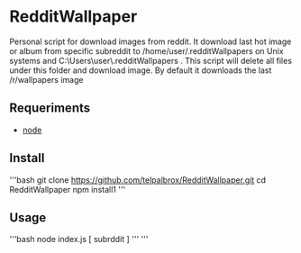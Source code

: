# RedditWallpaper
Personal script for download images from reddit.
It download last hot image or album from specific subreddit to /home/user/.redditWallpapers on Unix systems and C:\\Users\\user\\.redditWallpapers .
This script will delete all files under this folder and download image.
By default it downloads the last /r/wallpapers image
## Requeriments
- [node](http://nodejs.org)

## Install
'''bash
git clone https://github.com/telpalbrox/RedditWallpaper.git
cd RedditWallpaper
npm install1
'''

## Usage
'''bash
node index.js [ subrddit ]
'''
'''